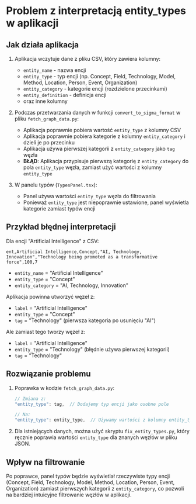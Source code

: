 # Problem z interpretacją entity_types w aplikacji

## Jak działa aplikacja

1. Aplikacja wczytuje dane z pliku CSV, który zawiera kolumny:
   - `entity_name` - nazwa encji
   - `entity_type` - typ encji (np. Concept, Field, Technology, Model, Method, Location, Person, Event, Organization)
   - `entity_category` - kategorie encji (rozdzielone przecinkami)
   - `entity_definition` - definicja encji
   - oraz inne kolumny

2. Podczas przetwarzania danych w funkcji `convert_to_sigma_format` w pliku `fetch_graph_data.py`:
   - Aplikacja poprawnie pobiera wartość `entity_type` z kolumny CSV
   - Aplikacja poprawnie pobiera kategorie z kolumny `entity_category` i dzieli je po przecinku
   - Aplikacja używa pierwszej kategorii z `entity_category` jako `tag` węzła
   - **BŁĄD**: Aplikacja przypisuje pierwszą kategorię z `entity_category` do pola `entity_type` węzła, zamiast użyć wartości z kolumny `entity_type`

3. W panelu typów (`TypesPanel.tsx`):
   - Panel używa wartości `entity_type` węzła do filtrowania
   - Ponieważ `entity_type` jest niepoprawnie ustawione, panel wyświetla kategorie zamiast typów encji

## Przykład błędnej interpretacji

Dla encji "Artificial Intelligence" z CSV:
```
ent,Artificial Intelligence,Concept,"AI, Technology, Innovation","Technology being promoted as a transformative force",100,7
```

- `entity_name` = "Artificial Intelligence"
- `entity_type` = "Concept"
- `entity_category` = "AI, Technology, Innovation"

Aplikacja powinna utworzyć węzeł z:
- `label` = "Artificial Intelligence"
- `entity_type` = "Concept"
- `tag` = "Technology" (pierwsza kategoria po usunięciu "AI")

Ale zamiast tego tworzy węzeł z:
- `label` = "Artificial Intelligence"
- `entity_type` = "Technology" (błędnie używa pierwszej kategorii)
- `tag` = "Technology"

## Rozwiązanie problemu

1. Poprawka w kodzie `fetch_graph_data.py`:
   ```javascript
   // Zmiana z:
   "entity_type": tag,  // Dodajemy typ encji jako osobne pole
   
   // Na:
   "entity_type": entity_type,  // Używamy wartości z kolumny entity_type
   ```

2. Dla istniejących danych, można użyć skryptu `fix_entity_types.py`, który ręcznie poprawia wartości `entity_type` dla znanych węzłów w pliku JSON.

## Wpływ na filtrowanie

Po poprawce, panel typów będzie wyświetlał rzeczywiste typy encji (Concept, Field, Technology, Model, Method, Location, Person, Event, Organization) zamiast pierwszych kategorii z `entity_category`, co pozwoli na bardziej intuicyjne filtrowanie węzłów w aplikacji. 